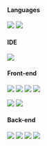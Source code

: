 #### Languages

![](https://img.shields.io/badge/JavaScript-Language-informational?style=flat-square&logo=javascript&logoColor=white&color=d8f3dc)
![](https://img.shields.io/badge/TypeScript-Dialect-informational?style=flat-square&logo=typescript&logoColor=white&color=d8f3dc)

#### IDE
![](https://img.shields.io/badge/WebStorm-Editor-informational?style=flat-square&logo=webstorm&logoColor=white&color=d8f3dc)

#### Front-end
![](https://img.shields.io/badge/React-Framework-informational?style=flat-square&logo=react&logoColor=white&color=d8f3dc)
![](https://img.shields.io/badge/HTML-Language-informational?style=flat-square&logo=html5&logoColor=white&color=d8f3dc)
![](https://img.shields.io/badge/CSS-Language-informational?style=flat-square&logo=css3&logoColor=white&color=d8f3dc)
![](https://img.shields.io/badge/LESS-Dialect-informational?style=flat-square&logo=less&logoColor=white&color=d8f3dc)

![](https://img.shields.io/badge/SASS-Dialect-informational?style=flat-square&logo=sass&logoColor=white&color=d8f3dc)
![](https://img.shields.io/badge/Ant_Design-UI_Framework-informational?style=flat-square&logo=antdesign&logoColor=white&color=d8f3dc)

#### Back-end
![](https://img.shields.io/badge/Strapi-CMS-informational?style=flat-square&logo=strapi&logoColor=white&color=d8f3dc)
![](https://img.shields.io/badge/GraphQL-API-informational?style=flat-square&logo=graphql&logoColor=white&color=d8f3dc)
![](https://img.shields.io/badge/SQL-Language-informational?style=flat-square&logo=mysql&logoColor=white&color=d8f3dc)
![](https://img.shields.io/badge/Apollo-API-informational?style=flat-square&logo=apollographql&logoColor=white&color=d8f3dc)
